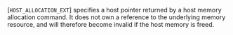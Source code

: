 [`HOST_ALLOCATION_EXT`] specifies a
host pointer returned by a host memory allocation command.
It does not own a reference to the underlying memory resource, and will
therefore become invalid if the host memory is freed.